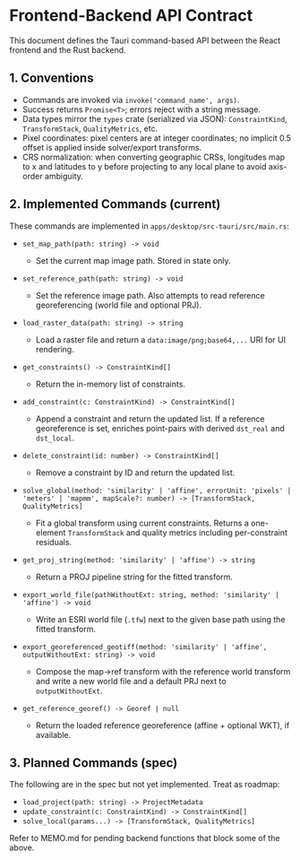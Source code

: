 # Frontend-Backend API Contract

This document defines the Tauri command-based API between the React frontend and the Rust backend.

## 1. Conventions

- Commands are invoked via `invoke('command_name', args)`.
- Success returns `Promise<T>`; errors reject with a string message.
- Data types mirror the `types` crate (serialized via JSON): `ConstraintKind`, `TransformStack`, `QualityMetrics`, etc.
- Pixel coordinates: pixel centers are at integer coordinates; no implicit 0.5 offset is applied inside solver/export transforms.
- CRS normalization: when converting geographic CRSs, longitudes map to x and latitudes to y before projecting to any local plane to avoid axis-order ambiguity.

## 2. Implemented Commands (current)

These commands are implemented in `apps/desktop/src-tauri/src/main.rs`:

- `set_map_path(path: string) -> void`
  - Set the current map image path. Stored in state only.

- `set_reference_path(path: string) -> void`
  - Set the reference image path. Also attempts to read reference georeferencing (world file and optional PRJ).

- `load_raster_data(path: string) -> string`
  - Load a raster file and return a `data:image/png;base64,...` URI for UI rendering.

- `get_constraints() -> ConstraintKind[]`
  - Return the in-memory list of constraints.

- `add_constraint(c: ConstraintKind) -> ConstraintKind[]`
  - Append a constraint and return the updated list. If a reference georeference is set, enriches point-pairs with derived `dst_real` and `dst_local`.

- `delete_constraint(id: number) -> ConstraintKind[]`
  - Remove a constraint by ID and return the updated list.

- `solve_global(method: 'similarity' | 'affine', errorUnit: 'pixels' | 'meters' | 'mapmm', mapScale?: number) -> [TransformStack, QualityMetrics]`
  - Fit a global transform using current constraints. Returns a one-element `TransformStack` and quality metrics including per-constraint residuals.

- `get_proj_string(method: 'similarity' | 'affine') -> string`
  - Return a PROJ pipeline string for the fitted transform.

- `export_world_file(pathWithoutExt: string, method: 'similarity' | 'affine') -> void`
  - Write an ESRI world file (`.tfw`) next to the given base path using the fitted transform.

- `export_georeferenced_geotiff(method: 'similarity' | 'affine', outputWithoutExt: string) -> void`
  - Compose the map->ref transform with the reference world transform and write a new world file and a default PRJ next to `outputWithoutExt`.

- `get_reference_georef() -> Georef | null`
  - Return the loaded reference georeference (affine + optional WKT), if available.

## 3. Planned Commands (spec)

The following are in the spec but not yet implemented. Treat as roadmap:

- `load_project(path: string) -> ProjectMetadata`
- `update_constraint(c: ConstraintKind) -> ConstraintKind[]`
- `solve_local(params...) -> [TransformStack, QualityMetrics]`

Refer to MEMO.md for pending backend functions that block some of the above.
